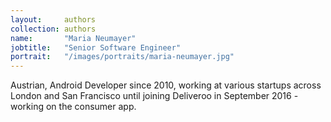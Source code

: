 ```yaml
---
layout:     authors
collection: authors
name:       "Maria Neumayer"
jobtitle:   "Senior Software Engineer"
portrait:   "/images/portraits/maria-neumayer.jpg"
---
```


Austrian, Android Developer since 2010, working at various startups across London and San Francisco until joining Deliveroo in September 2016 - working on the consumer app.

